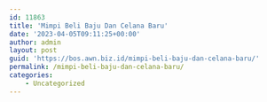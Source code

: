 ```yaml
---
id: 11863
title: 'Mimpi Beli Baju Dan Celana Baru'
date: '2023-04-05T09:11:25+00:00'
author: admin
layout: post
guid: 'https://bos.awn.biz.id/mimpi-beli-baju-dan-celana-baru/'
permalink: /mimpi-beli-baju-dan-celana-baru/
categories:
    - Uncategorized
---
```


